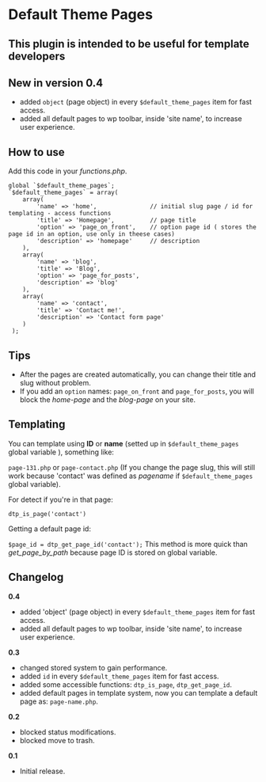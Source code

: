 Default Theme Pages
===================

This plugin is intended to be useful for template developers
------------------------------------------------------------

New in version 0.4
------------------

* added `object` (page object) in every `$default_theme_pages` item for fast access.
* added all default pages to wp toolbar, inside 'site name', to increase user experience.


How to use
----------

Add this code in your *functions.php*.

	global `$default_theme_pages`;
	`$default_theme_pages` = array(
	 	array(
	 		'name' => 'home',				// initial slug page / id for templating - access functions
	 		'title' => 'Homepage',			// page title
	 		'option' => 'page_on_front',	// option page id ( stores the page id in an option, use only in theese cases)
	 		'description' => 'homepage'		// description
	 	),
	 	array(
	 		'name' => 'blog',
	 		'title' => 'Blog',
	 		'option' => 'page_for_posts',
	 		'description' => 'blog'
	 	),
	 	array(
	 		'name' => 'contact',
	 		'title' => 'Contact me!',
	 		'description' => 'Contact form page'
	 	)
	 );

Tips
----

* After the pages are created automatically, you can change their title and slug without problem.
* If you add an `option` names: `page_on_front` and `page_for_posts`, you will block the *home-page* and the *blog-page* on your site.


Templating
----------

You can template using **ID** or **name** (setted up in `$default_theme_pages` global variable ), something like:

`page-131.php` or `page-contact.php` (If you change the page slug, this will still work because 'contact' was defined as *pagename* if `$default_theme_pages` global variable).

For detect if you're in that page:

`dtp_is_page('contact')`

Getting a default page id:

`$page_id = dtp_get_page_id('contact');` This method is more quick than *get_page_by_path* because page ID is stored on global variable.


Changelog
---------

**0.4**  
* added 'object' (page object) in every `$default_theme_pages` item for fast access.
* added all default pages to wp toolbar, inside 'site name', to increase user experience.

**0.3**  
* changed stored system to gain performance.
* added `id` in every `$default_theme_pages` item for fast access.
* added some accessible functions: `dtp_is_page`, `dtp_get_page_id`.
* added default pages in template system, now you can template a default page as: `page-name.php`.

**0.2**    
* blocked status modifications.
* blocked move to trash.

**0.1**  
* Initial release.